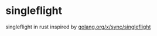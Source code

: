 # singleflight
singleflight in rust inspired by [golang.org/x/sync/singleflight](golang.org/x/sync/singleflight)
